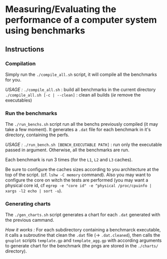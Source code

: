
# Measuring/Evaluating the performance of a computer system using benchmarks


## Instructions

### Compilation

Simply run the `./compile_all.sh` script, it will compile all the benchmarks for you.

*USAGE :*
	`./compile_all.sh` : build all benchmarks in the current directory
	`./compile_all.sh [-c | --clean]` : clean all builds (_ie_ remove the executables)


### Run the benchmarks

The `./run_benchs.sh` script run all the benchs previously compiled (it may take a few moment).
It generates a `.dat` file for each benchmark in it's directory, containing the perfs.

*USAGE :*
	`./run_bench.sh [BENCH_EXECUTABLE PATH]` : run only the executable passed in argument. Otherwise, all the benchmarks are run.

Each benchmark is run 3 times (for the `L1`, `L2` and `L3` caches).

Be sure to configure the caches sizes according to you architecture at the top of the script. (cf. `lshw -C memory` command).
Also you may want to configure the core on witch the tests are performed (you may want a physical core id, cf `egrep -e "core id" -e ^physical /proc/cpuinfo | xargs -l2 echo | sort -u`).


### Generating charts

The `./gen_charts.sh` script generates a chart for each `.dat` generated with the previous cammand.

*How it works :*
For each subdirectory containing a benchmarck executable, it calls a subroutine that clean the `.dat` file (-> `.dat.cleaned`), then calls the `gnuplot` scripts `template.gp` and `template_agg.gp` with according arguments to generate chart for the benchmark (the pngs are stored in the `./charts/` directory).
